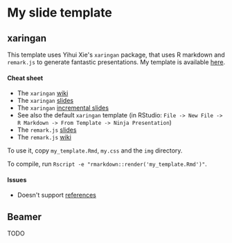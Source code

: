 # My slide template

## xaringan

This template uses Yihui Xie's `xaringan` package, that uses R
markdown and `remark.js` to generate fantastic presentations. My
template is available
[here](https://raw.githack.com/lgatto/slide-templates/master/my_template.html).


#### Cheat sheet

- The `xaringan` [wiki](https://github.com/yihui/xaringan/wiki)
- The `xaringan` [slides](https://slides.yihui.name/xaringan/)
- The `xaringan` [incremental slides](https://slides.yihui.name/xaringan/incremental.html)
- See also the default `xaringan` template (in RStudio: `File -> New
  File -> R Markdown -> From Template -> Ninja Presentation`)
- The `remark.js` [slides](https://remarkjs.com/)
- The `remark.js` [wiki](https://github.com/gnab/remark/wiki)

To use it, copy `my_template.Rmd`, `my.css` and the `img` directory.

To compile, run `Rscript -e "rmarkdown::render('my_template.Rmd')"`.

#### Issues

- Doesn't support [references](https://github.com/yihui/xaringan/issues/26)

## Beamer

TODO
